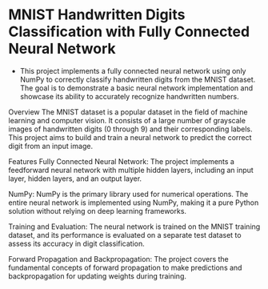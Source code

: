 # MNIST Handwritten Digits Classification with Fully Connected Neural Network
* This project implements a fully connected neural network using only NumPy to correctly classify handwritten digits from the MNIST dataset. The goal is to demonstrate a basic neural network implementation and showcase its ability to accurately recognize handwritten numbers.

Overview
The MNIST dataset is a popular dataset in the field of machine learning and computer vision. It consists of a large number of grayscale images of handwritten digits (0 through 9) and their corresponding labels. This project aims to build and train a neural network to predict the correct digit from an input image.

Features
Fully Connected Neural Network: The project implements a feedforward neural network with multiple hidden layers, including an input layer, hidden layers, and an output layer.

NumPy: NumPy is the primary library used for numerical operations. The entire neural network is implemented using NumPy, making it a pure Python solution without relying on deep learning frameworks.

Training and Evaluation: The neural network is trained on the MNIST training dataset, and its performance is evaluated on a separate test dataset to assess its accuracy in digit classification.

Forward Propagation and Backpropagation: The project covers the fundamental concepts of forward propagation to make predictions and backpropagation for updating weights during training.


